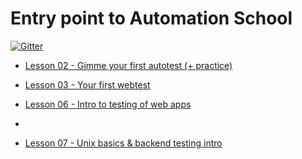 # Entry point to Automation School

[![Gitter](https://badges.gitter.im/autoschool/autoschool.github.io.svg)](https://gitter.im/autoschool/autoschool.github.io?utm_source=badge&utm_medium=badge&utm_campaign=pr-badge&utm_content=badge)

- [Lesson 02 - Gimme your first autotest (+ practice)](shtya16/02-gimme-your-first-autotest.md)

- [Lesson 03 - Your first webtest](shtya16/03-your-first-webtest.md)
 
- [Lesson 06 - Intro to testing of web apps](shtya16/06-intro-in-testing-web-interfaces.md)
- 
- [Lesson 07 - Unix basics & backend testing intro ](shtya16/07-unix-basics-backend-testing-intro.md)
